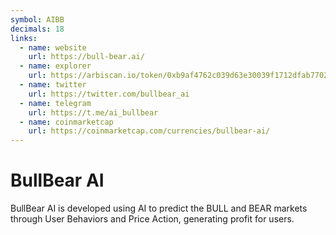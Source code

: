 ```yaml
---
symbol: AIBB
decimals: 18
links:
  - name: website
    url: https://bull-bear.ai/
  - name: explorer
    url: https://arbiscan.io/token/0xb9af4762c039d63e30039f1712dfab77026408c7
  - name: twitter
    url: https://twitter.com/bullbear_ai
  - name: telegram
    url: https://t.me/ai_bullbear
  - name: coinmarketcap
    url: https://coinmarketcap.com/currencies/bullbear-ai/
---
```


# BullBear AI

BullBear AI is developed using AI to predict the BULL and BEAR markets through User Behaviors and Price Action, generating profit for users.
